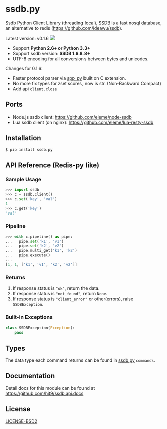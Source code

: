 ssdb.py
=======

Ssdb Python Client Library (threading local), SSDB is a fast nosql database, an alternative to redis (https://github.com/ideawu/ssdb).

Latest version: v0.1.6 ![](https://travis-ci.org/hit9/ssdb.py.svg)

- Support **Python 2.6+ or Python 3.3+**
- Support ssdb version: **SSDB 1.6.8.8+**
- UTF-8 encoding for all conversions between bytes and unicodes.

Changes for 0.1.6:

* Faster protocol parser via [spp_py](https://github.com/hit9/spp_py) built on C extension.
* No more fix types for zset scores, now is str. (Non-Backward Compact)
* Add api `client.close`

Ports
-----

- Node.js ssdb client: https://github.com/eleme/node-ssdb
- Lua ssdb client (on nginx): https://github.com/eleme/lua-resty-ssdb

Installation
------------

```bash
$ pip install ssdb.py
```

API Reference (Redis-py like)
-----------------------------

### Sample Usage

```python
>>> import ssdb
>>> c = ssdb.Client()
>>> c.set('key', 'val')
1
>>> c.get('key')
'val'
```

### Pipeline

```python
>>> with c.pipeline() as pipe:
...   pipe.set('k1', 'v1')
...   pipe.set('k2', 'v2')
...   pipe.multi_get('k1', 'k2')
...   pipe.execute()
...
[1, 1, ['k1', 'v1', 'k2', 'v2']]
```

### Returns

1. If response status is `"ok"`, return the data.
2. If response status is `"not_found"`, return `None`.
3. If response status is `"client_error"` or other(errors), raise `SSDBException`.


### Built-in Exceptions

```python
class SSDBException(Exception):
    pass
```

Types
-----

The data type each command returns can be found in [ssdb.py](ssdb.py) `commands`.

Documentation
--------------

Detail docs for this module can be found at https://github.com/hit9/ssdb.api.docs

License
-------

[LICENSE-BSD2](LICENSE-BSD2)
